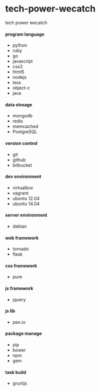 tech-power-wecatch
==================

tech power wecatch


#### program language

- python
- ruby
- go
- javascript
- css3
- html5
- nodejs
- less
- object-c
- java


#### data stroage

- mongodb
- redis
- memcached
- PostgreSQL


#### version control

- git
- github
- bitbucket


#### dev environment

- virtualbox
- vagrant
- ubuntu 12.04
- ubuntu 14.04


#### server environment

- debian


#### web framework

- tornado
- flask


#### css framework

- pure


#### js framework 

- jquery


#### js lib

- pen.io


#### package manage

- pip
- bower
- npm
- gem


#### task build

- gruntjs
